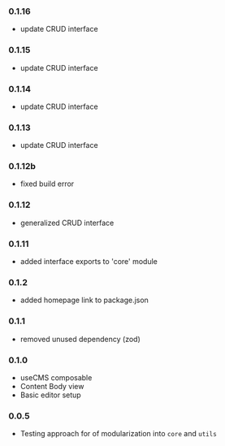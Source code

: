 ### 0.1.16
- update CRUD interface

### 0.1.15
- update CRUD interface

### 0.1.14
- update CRUD interface

### 0.1.13
- update CRUD interface
### 0.1.12b
- fixed build error
### 0.1.12
- generalized CRUD interface

### 0.1.11
- added interface exports to 'core' module

### 0.1.2
- added homepage link to package.json

### 0.1.1
- removed unused dependency (zod)

### 0.1.0
- useCMS composable
- Content Body view
- Basic editor setup

### 0.0.5
- Testing approach for of modularization into `core` and `utils`